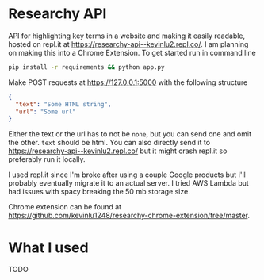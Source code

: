 # Researchy API
API for highlighting key terms in a website and making it easily readable, hosted on repl.it at https://researchy-api--kevinlu2.repl.co/. 
I am planning on making this into a Chrome Extension.
To get started run in command line 

```sh
pip install -r requirements && python app.py
```

Make POST requests at https://127.0.0.1:5000 with the following structure

```json
{
  "text": "Some HTML string",
  "url": "Some url"
}
```

Either the text or the url has to not be ```none```, but you can send one and omit the other. ```text``` should be html.
You can also directly send it to https://researchy-api--kevinlu2.repl.co/ but it might crash repl.it so preferably run it locally.

I used repl.it since I'm broke after using a couple Google products but I'll probably eventually migrate it to an actual server. 
I tried AWS Lambda but had issues with spacy breaking the 50 mb storage size. 

Chrome extension can be found at https://github.com/kevinlu1248/researchy-chrome-extension/tree/master.

# What I used
TODO
